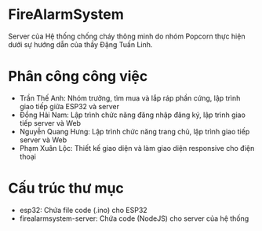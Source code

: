 # FireAlarmSystem
Server của Hệ thống chống cháy thông minh do nhóm Popcorn thực hiện dưới sự hướng dẫn của thầy Đặng Tuấn Linh.

# Phân công công việc
- Trần Thế Anh: Nhóm trưởng, tìm mua và lắp ráp phần cứng, lập trình giao tiếp giữa ESP32 và server
- Đồng Hải Nam: Lập trình chức năng đăng nhập đăng ký, lập trình giao tiếp server và Web
- Nguyễn Quang Hưng: Lập trình chức năng trang chủ, lập trình giao tiếp server và Web
- Phạm Xuân Lộc: Thiết kế giao diện và làm giao diện responsive cho điện thoại

# Cấu trúc thư mục
- esp32: Chứa file code (.ino) cho ESP32
- firealarmsystem-server: Chứa code (NodeJS) cho server của hệ thống
